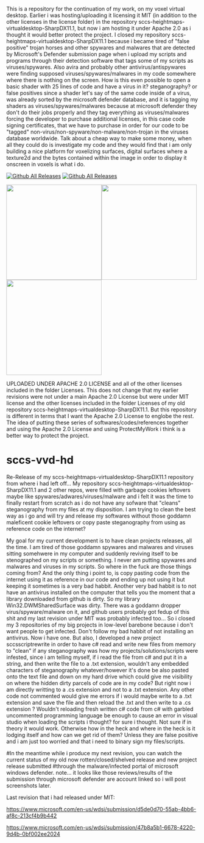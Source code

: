 This is a repository for the continuation of my work, on my voxel virtual desktop. Earlier i was hosting/uploading it licensing it MIT (in addition to the other licenses in the license folder) in the repository sccs-heightmaps-virtualdesktop-SharpDX11.1, but now i am hosting it under Apache 2.0 as i thought it would better protect the project. I closed my repository sccs-heightmaps-virtualdesktop-SharpDX11.1 because i became tired of "false positive" trojan horses and other spywares and malwares that are detected by Microsoft's Defender submission page when i upload my scripts and programs through their detection software that tags some of my scripts as viruses/spywares. Also avira and probably other antivirus/antispywares were finding supposed viruses/spywares/malwares in my code somewhere where there is nothing on the screen. How is this even possible to open a basic shader with 25 lines of code and have a virus in it? steganography? or false positives since a shader let's say of the same code inside of a virus, was already sorted by the microsoft defender database, and it is tagging my shaders as viruses/spywares/malwares because at microsoft defender they don't do their jobs properly and they tag everything as viruses/malwares forcing the developer to purchase additional licenses, in this case code signing certificates, that we have to purchase in order for our code to be "tagged" non-virus/non-spyware/non-malware/non-trojan in the viruses database worldwide. Talk about a cheap way to make some money, when all they could do is investigate my code and they would find that i am only building a nice platform for voxelizing surfaces, digital surfaces where a texture2d and the bytes contained within the image in order to display it onscreen in voxels is what i do.

[![Github All Releases](https://img.shields.io/github/downloads/ninekorn/sccs-vvd-hd/total.svg)]() 
[![Github All Releases](https://img.shields.io/github/license/ninekorn/sccs-vvd-hd)]()

<img WIDTH=250 src="https://github.com/ninekorn/gif-resources/blob/main/Capture%20d%E2%80%99%C3%A9cran%202023-04-23%20185017.jpg" border="0"><img WIDTH=250 src="https://github.com/ninekorn/gif-resources/blob/main/Capture%20d%E2%80%99%C3%A9cran%202023-04-23%20071034.jpg" border="0"><img WIDTH=250 src="https://github.com/ninekorn/gif-resources/blob/main/Capture%20d%E2%80%99%C3%A9cran%202023-04-23%20192918.jpg" border="0">

UPLOADED UNDER APACHE 2.0 LICENSE and all of the other licenses included in the folder Licenses. This does not change that my earlier revisions were not under a main Apache 2.0 License but were under MIT license and the other licenses included in the folder Licenses of my old repository sccs-heightmaps-virtualdesktop-SharpDX11.1. But this repository is different in terms that I want the Apache 2.0 License to englobe the rest. The idea of putting these series of softwares/codes/references together and using the Apache 2.0 License and using ProtectMyWork i think is a better way to protect the project. 

# sccs-vvd-hd
Re-Release of my sccs-heightmaps-virtualdesktop-SharpDX11.1 repository from where i had left off... My repository sccs-heightmaps-virtualdesktop-SharpDX11.1 and 2 other repos, were filled with garbage cookies leftovers maybe like spywares/adwares/viruses/malware and i felt it was the time to finally restart from scratch as i do not have any sofware that "cleans" steganography from my files at my disposition. I am trying to clean the best way as i go and will try and release my softwares without those goddamn maleficent cookie leftovers or copy paste steganography from using as reference code on the internet?

My goal for my current development is to have clean projects releases, all the time. I am tired of those goddamn spywares and malwares and viruses sitting somehwere in my computer and suddenly reviving itself to be stenographed on my scripts or something. I never am putting spywares and malwares and viruses in my scripts. So where in the fuck are those things coming from? And the only thing i point to, is copy pasting code from the internet using it as reference in our code and ending up not using it but keeping it sometimes is a very bad habbit. Another very bad habbit is to not have an antivirus installed on the computer that tells you the moment that a library downloaded from github is dirty. So my library Win32.DWMSharedSurface was dirty. There was a goddamn dropper virus/spyware/malware on it, and github users probably got fedup of this shit and my last revision under MIT was probably infected too... So i closed my 3 repositories of my big projects in low-level barebone because i don't want people to get infected. Don't follow my bad habbit of not installing an antivirus. Now i have one. But also, I developed a new project sccsscriptrewrite in order to have c# read and write new files from memory to "clean" if any steganography was how my projects/solutions/scripts were infested, since i am telling myself, if i read the file from c# and put it in a string, and then write the file to a .txt extension, wouldn't any embedded characters of steganography whatever/however it's done be also pasted onto the text file and down on my hard drive which could give me visibility on where the hidden dirty parcels of code are in my code? But right now i am directly writting to a .cs extension and not to a .txt extension. Any other code not commented would give me errors if i would maybe write to a .txt extension and save the file and then reload the .txt and then write to a .cs extension ? Wouldn't reloading fresh written c# code from c# with garbled uncommented programming language be enough to cause an error in visual studio when loading the scripts i thought? for sure i thought. Not sure if in theory it would work. Otherwise how in the heck and where in the heck is it lodging itself and how can we get rid of them? Unless they are false positive and i am just too worried and that i need to binary sign my files/scripts.

#In the meantime while i produce my next revision, you can watch the current status of my old now rotten/closed/shelved release and new project release submitted #through the malware/infected portal of microsoft windows defender. note... it looks like those reviews/results of the submission through microsoft defender are account linked so i will post screenshots later.

Last revision that i had released under MIT:

https://www.microsoft.com/en-us/wdsi/submission/d5de0d70-55ab-4bb6-af8c-213cf4b9b442

https://www.microsoft.com/en-us/wdsi/submission/47b8a5b1-6678-4220-9d4b-0bf002ee2024


